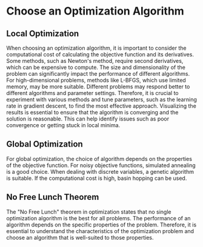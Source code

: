 # Choose an Optimization Algorithm

## Local Optimization
When choosing an optimization algorithm, it is important to consider the computational cost of calculating the objective function and its derivatives. Some methods, such as Newton's method, require second derivatives, which can be expensive to compute. The size and dimensionality of the problem can significantly impact the performance of different algorithms. For high-dimensional problems, methods like L-BFGS, which use limited memory, may be more suitable. Different problems may respond better to different algorithms and parameter settings. Therefore, it is crucial to experiment with various methods and tune parameters, such as the learning rate in gradient descent, to find the most effective approach. Visualizing the results is essential to ensure that the algorithm is converging and the solution is reasonable. This can help identify issues such as poor convergence or getting stuck in local minima.

## Global Optimization
For global optimization, the choice of algorithm depends on the properties of the objective function. For noisy objective functions, simulated annealing is a good choice. When dealing with discrete variables, a genetic algorithm is suitable. If the computational cost is high, basin hopping can be used.

## No Free Lunch Theorem
The "No Free Lunch" theorem in optimization states that no single optimization algorithm is the best for all problems. The performance of an algorithm depends on the specific properties of the problem. Therefore, it is essential to understand the characteristics of the optimization problem and choose an algorithm that is well-suited to those properties.
